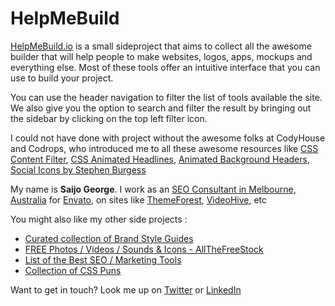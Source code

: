 # HelpMeBuild
[HelpMeBuild.io](http://helpmebuild.io) is a small sideproject that aims to collect all the awesome builder that will help people to make websites, logos, apps, mockups and everything else. Most of these tools offer an intuitive interface that you can use to build your project. 



You can use the header navigation to filter the list of tools available the site. We also give you the option to search and filter the result by bringing out the sidebar by clicking on the top left filter icon. 

I could not have done with project without the awesome folks at CodyHouse and Codrops, who introduced me to all these awesome resources like [CSS Content Filter](http://codyhouse.co/gem/content-filter/), [CSS Animated Headlines](http://codyhouse.co/gem/css-animated-headlines/), [Animated Background Headers](http://tympanus.net/codrops/2014/09/23/animated-background-headers/),  [Social Icons by Stephen Burgess](http://codepen.io/minimalmonkey/pen/Ecpla/)

My name is **Saijo George**. I work as an [SEO Consultant in Melbourne, Australia](http://saijogeorge.com/) for [Envato](http://www.envato.com/), on sites like [ThemeForest](http://themeforest.net), [VideoHive](http://videohive.net), etc

You might also like my other side projects :
- [Curated collection of Brand Style Guides](http://saijogeorge.com/brand-style-guide-examples/)
- [FREE Photos / Videos / Sounds & Icons - AllTheFreeStock](http://allthefreestock.com)
- [List of the Best SEO / Marketing Tools](http://saijogeorge.com/best-marketing-tools/)
- [Collection of CSS Puns](http://saijogeorge.com/css-puns/)

Want to get in touch? Look me up on [Twitter](https://twitter.com/Saijo_George) or [LinkedIn](https://au.linkedin.com/in/saijogeorge)
